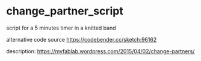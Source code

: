 # change_partner_script
script for a 5 minutes timer in a knitted band

alternative code source
https://codebender.cc/sketch:96162

description:
https://myfablab.wordpress.com/2015/04/02/change-partners/
